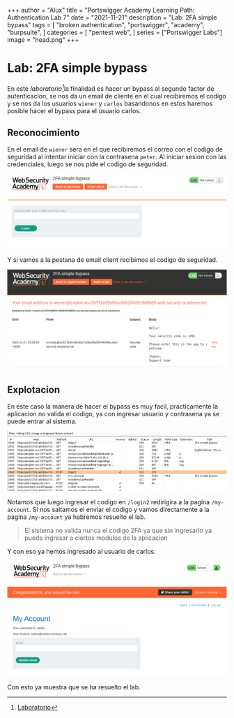 +++
author = "Alux"
title = "Portswigger Academy Learning Path: Authentication Lab 7"
date = "2021-11-21"
description = "Lab: 2FA simple bypass"
tags = [
    "broken authentication",
    "portswigger",
    "academy",
    "burpsuite",
]
categories = [
    "pentest web",
]
series = ["Portswigger Labs"]
image = "head.png"
+++

# Lab: 2FA simple bypass

En este <cite>laboratorio[^1]</cite>la finalidad es hacer un bypass al segundo factor de autenticacion, se nos da un email de cliente en el cual recibiremos el codigo y se nos da los usuarios `wiener` y `carlos` basandonos en estos haremos posible hacer el bypass para el usuario carlos.

## Reconocimiento

En el email de `wiener` sera en el que recibiremos el correo con el codigo de seguridad al intentar iniciar con la contrasena `peter`. Al iniciar sesion con las credenciales, luego se nos pide el codigo de seguridad.

![Intruder inicio de sesion](login.png)

Y si vamos a la pestana de email client recibimos el codigo de seguridad.

![Codigo de seguridad para usuario wiener](email.png)

## Explotacion

En este caso la manera de hacer el bypass es muy facil, practicamente la aplicacion no valida el codigo, ya con ingresar usuario y contrasena ya se puede entrar al sistema.

![Historial HTTP](history.png)

Notamos que luego ingresar el codigo en `/login2` redirigira a la pagina `/my-account`. Si nos saltamos el enviar el codigo y vamos directamente a la pagina `/my-account` ya habremos resuelto el lab.

> El sistema no valida nunca el codigo 2FA ya que sin ingresarlo ya puede ingresar a ciertos modulos de la aplicacion

Y con eso ya hemos ingresado al usuario de carlos:

![Laboratorio resuelto](resuelto.png)

Con esto ya muestra que se ha resuelto el lab.

[^1]: [Laboratorio](https://portswigger.net/web-security/authentication/multi-factor/lab-2fa-simple-bypass)